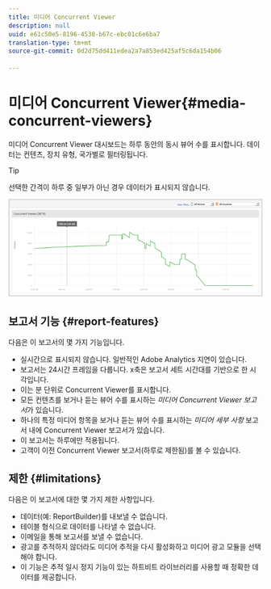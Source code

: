 ```yaml
---
title: 미디어 Concurrent Viewer
description: null
uuid: e61c50e5-8196-4538-b67c-ebc01c6e6ba7
translation-type: tm+mt
source-git-commit: 0d2d75dd411edea2a7a853ed425af5c6da154b06

---
```



# 미디어 Concurrent Viewer{#media-concurrent-viewers}

미디어 Concurrent Viewer 대시보드는 하루 동안의 동시 뷰어 수를 표시합니다. 데이터는 컨텐츠, 장치 유형, 국가별로 필터링됩니다.

>[!TIP]
>
>선택한 간격이 하루 중 일부가 아닌 경우 데이터가 표시되지 않습니다.

![](assets/video-concurrent-viewers.png)

## 보고서 기능 {#report-features}

다음은 이 보고서의 몇 가지 기능입니다.

* 실시간으로 표시되지 않습니다. 일반적인 Adobe Analytics 지연이 있습니다.
* 보고서는 24시간 프레임을 다룹니다. x축은 보고서 세트 시간대를 기반으로 한 시각입니다.
* 이는 분 단위로 Concurrent Viewer를 표시합니다.
* 모든 컨텐츠를 보거나 듣는 뷰어 수를 표시하는 *미디어 Concurrent Viewer 보고서*&#x200B;가 있습니다.
* 하나의 특정 미디어 항목을 보거나 듣는 뷰어 수를 표시하는 *미디어 세부 사항* 보고서 내에 Concurrent Viewer 보고서가 있습니다.
* 이 보고서는 하루에만 적용됩니다.
* 고객이 이전 Concurrent Viewer 보고서(하루로 제한됨)를 볼 수 있습니다.

## 제한 {#limitations}

다음은 이 보고서에 대한 몇 가지 제한 사항입니다.

* 데이터(예: ReportBuilder)를 내보낼 수 없습니다.
* 테이블 형식으로 데이터를 나타낼 수 없습니다.
* 이메일을 통해 보고서를 보낼 수 없습니다.
* 광고를 추적하지 않더라도 미디어 추적을 다시 활성화하고 미디어 광고 모듈을 선택해야 합니다.
* 이 기능은 추적 일시 정지 기능이 있는 하트비트 라이브러리를 사용할 때 정확한 데이터를 제공합니다.

